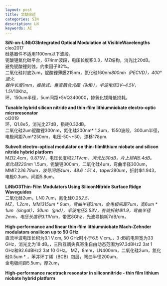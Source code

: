 ```yaml
---
layout: post
title: 文献综述
categories: SIN
description: LN
keywords: AI
---
```


**SiN-on-LiNbO3Integrated Optical Modulation at VisibleWavelengths** 
cleo2017   
硅基器件不适用1100nm以下波段。  
铌酸锂氮化硅平台，674nm波段，电压长度积0.3，MZ结构，消光比20dB。  
避免铌酸锂刻蚀，约束因子82%。  
二氧化硅衬底2um，铌酸锂薄膜215nm，氮化硅160nm*800nm（PECVD），400°退火.  
器件长度1mm，推挽式，垂直耦合光栅（9dB），半波电压3V~4.5V，1.5V*10Khz。  
环，150um半径，5um间距*5VQ340000，掺氧化镁降低损耗。

**Tunable hybrid silicon nitride and thin-film lithiumniobate electro-optic microresonator**  
ol2019   
环，Q1.8e5，消光比27dB，损耗0.32dB。  
二氧化硅2um铌酸锂300nm，氮化硅200nm* 1.2um，1550波段，300um半径，电极间距7um*250nm，电压-50~+50，漂移178pm.

**Subvolt electro-optical modulator on thin-filmlithium niobate and silicon nitride hybrid platform**  
MZI2.4cm，0.875V，电压长度积2.11V*cm，消光比30dB，片上损耗5.4dB。  
氮化硅220nm* 1.5um，铌酸锂300nm，二氧化硅4um，弯曲半径300um，MMI7.2*36.79um，波导间距4um，48.6：51.4，taper3*80um，折射率1.943，电极0.3um，间距5.8um。

**LiNbO3Thin-Film Modulators Using SiliconNitride Surface Ridge Waveguides**  
二氧化硅2um，LN0.7um，氮化硅0.25*2.5，  
MZ，1.2cm，MMI315um * 9um，弯曲半径3mm，金电极间距7um，宽6um * 1um（singal），30um（gnd），半波电压2.53V，有效折射率1.9，弯曲半径2mm，电压长度积3.11V*cm，带宽8Ghz，光波导损耗7dB/cm，

**High-performance and linear thin-film lithiumniobate Mach–Zehnder modulators onsilicon up to 50 GHz**  
直流半波电压长积为3.1 V.cm, 50 GHz时小于6.5 V.cm。，3 dB的电带宽为33 GHz，消光比为18 dB。，三阶互调失真寄生自由动态范围为97.3dBHz2 3at 1 GHz和92.6dBHz2 3at 10 GHz。
MZ，8mm，LN400nm，二氧化硅2um，氮化硅0.5um * ，苯并环丁烯（BCB）包层，弯曲半径200um，  
金电极间距5.5um，厚2um，  

**High-performance racetrack resonator in siliconnitride - thin film lithium niobate hybrid platform**